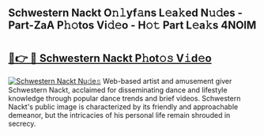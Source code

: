 ## Schwestern Nackt O𝚗𝚕yf𝚊ns L𝚎a𝚔ed N𝚞𝚍es - Part-ZaA P𝚑𝚘tos Vi𝚍𝚎o - H𝚘𝚝 Part L𝚎a𝚔s 4NOlM

# <h2><a href="http://kf5lt3l.oniu.top/?m=Schwestern+Nackt">🔗👉 🔴 Schwestern Nackt P𝚑ot𝚘𝚜 V𝚒d𝚎o</a></h2>

[![Schwestern Nackt Nu𝚍e𝚜](https://i.imgur.com/0qMVB7G.gif)](http://kf5lt3l.oniu.top/?m=Schwestern+Nackt)
Web-based artist and amusement giver Schwestern Nackt, acclaimed for disseminating dance and lifestyle knowledge through popular dance trends and brief videos. Schwestern Nackt's public image is characterized by its friendly and approachable demeanor, but the intricacies of his personal life remain shrouded in secrecy.  
